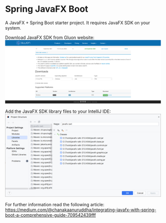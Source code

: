 # Spring JavaFX Boot

A JavaFX + Spring Boot starter project. It requires JavaFX SDK on your system.

Download JavaFX SDK from Gluon website:
![demo1.png](demo1.png)

Add the JavaFX SDK library files to your IntelliJ IDE:
![demo2.png](demo2.png)

For further information read the
following article: https://medium.com/@chanakaanuruddha/integrating-javafx-with-spring-boot-a-comprehensive-guide-709542439fff